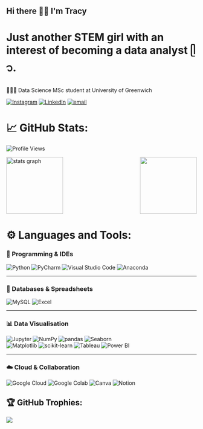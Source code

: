 ## Hi there 👋🏾 I'm Tracy

# Just another STEM girl with an interest of becoming a data analyst ᥫ᭡.
👩🏾‍💻 Data Science MSc student at University of Greenwich<br>

[![Instagram](https://img.shields.io/badge/Instagram-%23E4405F.svg?logo=Instagram&logoColor=white)](https://instagram.com/enhancedbytrace) [![LinkedIn](https://img.shields.io/badge/LinkedIn-%230077B5.svg?logo=linkedin&logoColor=white)](https://linkedin.com/in/https://www.linkedin.com/in/tracypius/) [![email](https://img.shields.io/badge/Email-D14836?logo=gmail&logoColor=white)](mailto:tracyyp.02@gmail.com) 


# 📈 GitHub Stats:
![Profile Views](https://komarev.com/ghpvc/?username=traceswrldd&color=blue)<br/>

<div align="left">
  <img src="https://github-readme-stats.vercel.app/api?username=traceswrldd&hide_title=false&hide_rank=false&show_icons=true&include_all_commits=true&count_private=true&disable_animations=false&theme=radical&locale=en&hide_border=false" height="150" alt="stats graph"  />
<img align="right" height="150" src="https://media.giphy.com/media/11cwuBQ4TLa8FO/giphy.gif?cid=ecf05e47oyw927sbcrkaz2zqofym9bdx7njp9077adq2idz5&ep=v1_gifs_search&rid=giphy.gif&ct=g"  />

# ⚙️ Languages and Tools:

### 🐍 Programming & IDEs  
![Python](https://img.shields.io/badge/Python-3776AB?style=for-the-badge&logo=python&logoColor=white)
![PyCharm](https://img.shields.io/badge/PyCharm-000000?style=for-the-badge&logo=pycharm&logoColor=white)
![Visual Studio Code](https://img.shields.io/badge/VS%20Code-007ACC?style=for-the-badge&logo=visualstudiocode&logoColor=white)
![Anaconda](https://img.shields.io/badge/Anaconda-44A833?style=for-the-badge&logo=anaconda&logoColor=white)

---

### 🚀 Databases & Spreadsheets  
![MySQL](https://img.shields.io/badge/MySQL-005C84?style=for-the-badge&logo=mysql&logoColor=white)
![Excel](https://img.shields.io/badge/Microsoft%20Excel-217346?style=for-the-badge&logo=microsoftexcel&logoColor=white)

---

### 📊 Data Visualisation  
![Jupyter](https://img.shields.io/badge/Jupyter-F37626?style=for-the-badge&logo=jupyter&logoColor=white)
![NumPy](https://img.shields.io/badge/NumPy-013243?style=for-the-badge&logo=numpy&logoColor=white)
![pandas](https://img.shields.io/badge/pandas-150458?style=for-the-badge&logo=pandas&logoColor=white)
![Seaborn](https://img.shields.io/badge/Seaborn-3776AB?style=for-the-badge&logo=python&logoColor=white)<br/>
![Matplotlib](https://img.shields.io/badge/Matplotlib-11557C?style=for-the-badge&logo=python&logoColor=white)
![scikit-learn](https://img.shields.io/badge/scikit--learn-F7931E?style=for-the-badge&logo=scikitlearn&logoColor=white)
![Tableau](https://img.shields.io/badge/Tableau-E97627?style=for-the-badge&logo=tableau&logoColor=white)
![Power BI](https://img.shields.io/badge/Power%20BI-F2C811?style=for-the-badge&logo=powerbi&logoColor=black)

---

### ☁️ Cloud & Collaboration  
![Google Cloud](https://img.shields.io/badge/Google%20Cloud-4285F4?style=for-the-badge&logo=googlecloud&logoColor=white)
![Google Colab](https://img.shields.io/badge/Google%20Colab-F9AB00?style=for-the-badge&logo=googlecolab&logoColor=white)
![Canva](https://img.shields.io/badge/Canva-00C4CC?style=for-the-badge&logo=canva&logoColor=white)
![Notion](https://img.shields.io/badge/Notion-000000?style=for-the-badge&logo=notion&logoColor=white)<br/>


## 🏆 GitHub Trophies:
![](https://github-profile-trophy.vercel.app/?username=traceswrldd&theme=radical&no-frame=false&no-bg=false&margin-w=4)

###

<br clear="both">

###

<!-- Proudly created with GPRM ( https://gprm.itsvg.in ) -->
